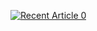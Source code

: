 <a target="_blank" href="https://github-readme-medium-recent-article.vercel.app/medium/@imantumorang/0](https://github-readme-medium-recent-article.vercel.app/medium/@mudgalvaibhav/0"><img src="https://github-readme-medium-recent-article.vercel.app/medium/@imantumorang/0](https://github-readme-medium-recent-article.vercel.app/medium/@mudgalvaibhav/0" alt="Recent Article 0">
